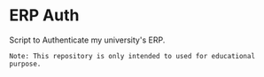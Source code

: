 # ERP Auth

Script to Authenticate my university's ERP.

`Note: This repository is only intended to used for educational purpose.`
